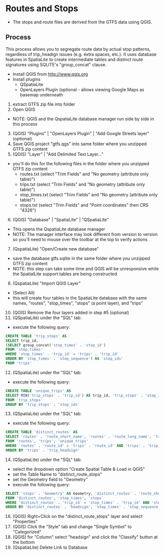 # Routes and Stops

- The stops and route files are derived from the GTFS data using QGIS.
 
## Process

This process allows you to segregate route data by actual stop patterns, regardless of trip_headign issues (e.g. extra spaces, etc.). It uses database features in SpatiaLite to create intermediate tables and distinct route signatures using SQLITE's "group_concat" clause.

- Install QGIS from http://www.qgis.org
- Install plugins
  - QSpatiaLite
  - OpenLayers Plugin (optional - allows viewing Google Maps as basemap underneath

  
1. extract GTFS zip file into folder
2. Open QGIS
  - NOTE: QGIS and the QspatiaLite database manager run side by side in this process
3. (QGIS) "Plugins" | "OpenLayers Plugin" | "Add Google Streets layer" (optional)
4. Save QGIS project "gtfs.qgs" into same folder where you unzipped GTFS zip content
5. (QGIS) "Layer" | "Add Delimited Text Layer..."
  - you'll do this for the following files in the folder where you unzipped GTFS zip content
    - routes.txt (select "Trim Fields" and "No geometry (attribute only table)")
    - trips.txt (select "Trim Fields" and "No geometry (attribute only table)")
    - stop_times.txt (select "Trim Fields" and "No geometry (attribute only table)")
    - stops.txt (select "Trim Fields" and "Point coordinates" then CRS "4326")
6. (QGIS) "Database" | "SpatiaLite" | "QSpatiaLite"
  - This opens the QspatiaLite database manager
  - NOTE: The manager interface may look different from version to version so you'll need to mouse over the toolbar at the top to verify actions
7. (QspatiaLite) "Open/Create new database"
  - save the database gtfs.sqlite in the same folder where you unzipped GTFS zip content
  - NOTE: this step can take some time and QGIS will be unresponsive while the SpatialLite support tables are being constructed
8. (QspatiaLite) "Import QGIS Layer"
  - (Select All)
  - this will create four tables in the SpatiaLite database with the same names, "routes", "stop_times", "stops" (a point layer), and "trips"
10. (QGIS) Remove the four layers added in step #5 (optional)
11. (QSpatiaLite) under the "SQL" tab:
  - execute the following query:
  ```SQL
CREATE TABLE 'trip_stops' AS
SELECT trip_id,
  (SELECT group_concat('stop_times' . 'stop_id')
  FROM 'stop_times'
  WHERE 'stop_times' . 'trip_id' = 'trips' . 'trip_id'
  ORDER BY 'stop_times' . 'stop_sequence') AS 'stop_ids'
FROM 'trips'
  ```
12. (QSpatiaLite) under the "SQL" tab:
  - execute the following query:
  ```SQL
CREATE TABLE 'unique_trips' AS
SELECT MIN('trip_stops' . 'trip_id') AS trip_id, 'trip_stops' . 'stop_ids'
FROM 'trip_stops'
GROUP BY 'trip_stops' . 'stop_ids'
  ```
13. (QSpatiaLite) under the "SQL" tab:
  - execute the following query:
  ```SQL
CREATE TABLE 'distinct_routes' AS
SELECT 'routes' . 'route_short_name', 'routes' . 'route_long_name', 'trips' . 'direction_id', 'trips' . 'trip_headsign', 'routes' . 'route_short_name' || ' - ' || 'routes' . 'route_long_name' || ' - ' || 'trips' . 'direction_id' || ' - ' || coalesce('trips' . 'trip_headsign', ' ') AS headsign, 'unique_trips' . 'trip_id'
FROM 'routes', 'trips', 'unique_trips'
WHERE 'routes' . 'route_id' = 'trips' . 'route_id' AND 'trips' . 'trip_id' = 'unique_trips' . 'trip_id'
ORDER BY 'trips' . 'trip_headsign'
  ```
14. (QSpatiaLite) under the "SQL" tab:
  - select the dropdown option "Create Spatial Table & Load in QGIS"
  - set the Table Name to "distinct_route_stops"
  - set the Geometry field to "Geometry"
  - execute the following query:
  ```SQL
SELECT 'stops' . 'Geometry' AS Geometry, 'distinct_routes' . 'route_short_name', 'distinct_routes' . 'route_long_name', 'distinct_routes' . 'direction_id', 'distinct_routes' . 'trip_headsign', 'distinct_routes' . 'headsign', 'distinct_routes' . 'trip_id', 'stop_times' . 'stop_sequence', 'stops' . 'stop_name'
FROM 'distinct_routes', 'stop_times', 'stops'
WHERE 'distinct_routes' . 'trip_id' = 'stop_times' . 'trip_id' AND 'stop_times' . 'stop_id' = 'stops' . 'stop_id'
ORDER BY 'distinct_routes' . 'headsign', 'stop_times' . 'stop_sequence'
  ```
16. (QGIS) Right+Click on the "distinct_route_stops" layer and select "Properties"
17. (QGIS) Click the "Style" tab and change "Single Symbol" to "Categorized"
18. (QGIS) for "Column" select "headsign" and click the "Classify" button at the bottom
19. (QspatiaLite) Delete Link to Database
